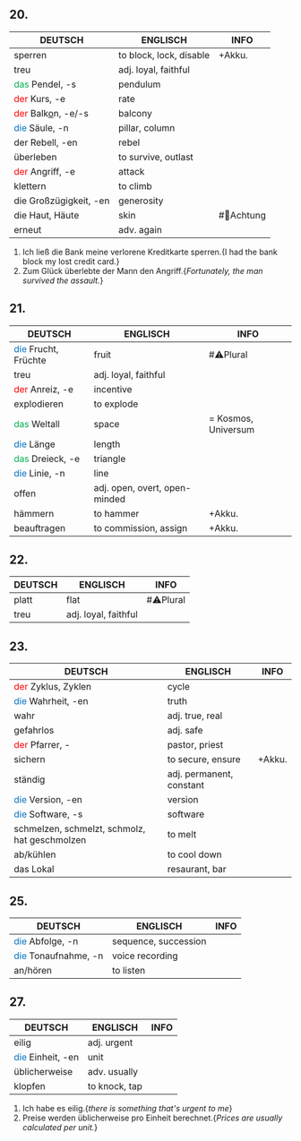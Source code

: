 ## 20.

| DEUTSCH                                               | ENGLISCH                | INFO       |
| ----------------------------------------------------- | ----------------------- | ---------- |
| sperren                                               | to block, lock, disable | +Akku.     |
| treu                                                  | adj. loyal, faithful    |            |
| <font color="#00b050">das</font> Pendel, -s           | pendulum                |            |
| <font color="#ff0000">der</font> Kurs, -e             | rate                    |            |
| <font color="#ff0000">der</font> Balk<u>o</u>n, -e/-s | balcony                 |            |
| <font color="#0070c0">die</font> Säule, -n            | pillar, column          |            |
| der Rebell, -en                                       | rebel                   |            |
| überleben                                             | to survive, outlast     |            |
| <font color="#ff0000">der</font> Angriff, -e          | attack                  |            |
| klettern                                              | to climb                |            |
| die Großzügigkeit, -en                                | generosity              |            |
| die Haut, Häute                                       | skin                    | #🚨Achtung |
| erneut                                                | adv. again              |            |

1. Ich ließ die Bank meine verlorene Kreditkarte sperren.{I had the bank block my lost credit card.}
2. Zum Glück überlebte der Mann den Angriff.{*Fortunately, the man survived the assault.*}

## 21.

| DEUTSCH                                          | ENGLISCH                      | INFO                |
| ------------------------------------------------ | ----------------------------- | ------------------- |
| <font color="#0070c0">die</font> Frucht, Früchte | fruit                         | #⚠️Plural           |
| treu                                             | adj. loyal, faithful          |                     |
| <font color="#ff0000">der</font> Anreiz, -e      | incentive                     |                     |
| explodieren                                      | to explode                    |                     |
| <font color="#00b050">das</font> Weltall         | space                         | = Kosmos, Universum |
| <font color="#0070c0">die</font> Länge           | length                        |                     |
| <font color="#00b050">das</font> Dreieck, -e     | triangle                      |                     |
| <font color="#0070c0">die</font> Linie, -n       | line                          |                     |
| offen                                            | adj. open, overt, open-minded |                     |
| hämmern                                          | to hammer                     | +Akku.              |
| beauftragen                                      | to commission, assign         | +Akku.              |

## 22. 


| DEUTSCH | ENGLISCH             | INFO      |
| ------- | -------------------- | --------- |
| platt   | flat                 | #⚠️Plural |
| treu    | adj. loyal, faithful |           |

## 23.

| DEUTSCH                                         | ENGLISCH                 | INFO   |
| ----------------------------------------------- | ------------------------ | ------ |
| <font color="#ff0000">der</font> Zyklus, Zyklen | cycle                    |        |
| <font color="#0070c0">die</font> Wahrheit, -en  | truth                    |        |
| wahr                                            | adj. true, real          |        |
| gefahrlos                                       | adj. safe                |        |
| <font color="#ff0000">der</font> Pfarrer, -     | pastor, priest           |        |
| sichern                                         | to secure, ensure        | +Akku. |
| ständig                                         | adj. permanent, constant |        |
| <font color="#0070c0">die</font> Version, -en   | version                  |        |
| <font color="#0070c0">die</font> Software, -s   | software                 |        |
| schmelzen, schmelzt, schmolz, hat geschmolzen   | to melt                  |        |
| ab/kühlen                                       | to cool down             |        |
| das Lokal                                       | resaurant, bar           |        |

## 25.

| DEUTSCH                                          | ENGLISCH             | INFO |
| ------------------------------------------------ | -------------------- | ---- |
| <font color="#0070c0">die</font> Abfolge, -n     | sequence, succession |      |
| <font color="#0070c0">die</font> Tonaufnahme, -n | voice recording      |      |
| an/hören                                         | to listen            |      |

## 27. 

| DEUTSCH                                       | ENGLISCH      | INFO |
| --------------------------------------------- | ------------- | ---- |
| eilig                                         | adj. urgent   |      |
| <font color="#0070c0">die</font> Einheit, -en | unit          |      |
| üblicherweise                                 | adv. usually  |      |
| klopfen                                       | to knock, tap |      |

1. Ich habe es eilig.{*there is something that's urgent to me*}
2. Preise werden üblicherweise pro Einheit berechnet.{*Prices are usually calculated per unit.*}